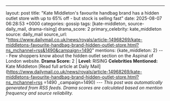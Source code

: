 ---
layout: post
title: "Kate Middleton's favourite handbag brand has a hidden outlet store with up to 65% off - but stock is selling fast"
date: 2025-08-07 06:28:53 +0000
categories: gossip
tags: [kate-middleton, source-daily_mail, drama-rising]
drama_score: 2
primary_celebrity: kate_middleton
source: daily_mail
source_url: "https://www.dailymail.co.uk/news/royals/article-14968269/kate-middletons-favourite-handbag-brand-hidden-outlet-store.html?ns_mchannel=rss&1490&campaign=1490"
mentions: {kate_middleton: 2} --- Few shoppers know about the hidden outlet section on the Aspinal of London website. **Drama Score:** 2 | **Level:** RISING **Celebrities Mentioned:** Kate Middleton [Read full article at Daily Mail](https://www.dailymail.co.uk/news/royals/article-14968269/kate-middletons-favourite-handbag-brand-hidden-outlet-store.html?ns_mchannel=rss =1490 _campaign=1490) --- *This post was automatically generated from RSS feeds. Drama scores are calculated based on mention frequency and source reliability.*